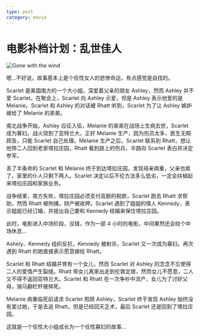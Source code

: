 ```yaml
---
type: post
category: movie
---
```


# 电影补档计划：乱世佳人

![Gone with the wind](https://img1.doubanio.com/view/photo/l/public/p700729909.webp)

嗯...不好说，故事基本上是个任性女人的悲惨命运，有点感觉是自找的。

Scarlet 是美国南方的一个大小姐，深爱着父亲的朋友 Ashley，然而 Ashley 并不爱 Scarlet。在聚会上，Scarlet 向 Ashley 示爱，但是 Ashley 表示他爱的是 Melanie。Scarlet 和 Ashley 的对话被 Rhatt 听到，Scarlet 为了让 Ashley 嫉妒嫁给了 Melanie 的弟弟。

南北战争开始，Ashley 应征入伍，Melanie 的弟弟在战场上生病去世，Scarlet 成为寡妇。战火烧到了亚特兰大，正好 Melanie 生产，因为伤员太多，医生无暇顾及，只能 Scarlet 自己处理。Melanie 生产之后，Scarlet 联系到 Rhatt，想让他带二人回到老家塔拉庄园，Rhatt 看到路上的伤兵，半路向 Scarlet 表白并决定参军。

丢了半条命的 Scarlet 和 Melanie 终于到达塔拉庄园，发现母亲病重，父亲也疯了，家里的仆人只剩下两人。Scarlet 决定以后不伦方法多么低劣，一定会扶植起来塔拉庄园和家族业务。

战争结束，南方失败，塔拉庄园必须支付高额的税款，Scarlet 跑去 Rhatt 求帮助，然而 Rhatt 被拘捕，财产被收押。Scarlet 遇到了姐姐的情人 Kennedy，表示姐姐已经订婚，并提出自己要和 Kennedy 结婚来保住塔拉庄园。

此时，电影进入中场阶段，没错，作为一部 4 小时的电影，中间果然还会给个中场休息...

Ashely、Kennedy 组织反抗，Kennedy 被射杀，Scarlet 又一次成为寡妇。再次遇到 Rhatt 的她直接表示愿意嫁给 Rhatt。

Scarlet 和 Rhatt 结婚并育有一个女儿，然而 Scarlet 对 Ashley 的念念不忘使得二人的爱情产生裂缝。Rhatt 带女儿离家出走到伦敦定居，然而女儿不愿意，二人又不得不返回亚特兰大。Scarlet 和 Rhatt 在一次争吵中流产，女儿为了讨好父母，骑马翻栏杆被摔死。

Melanie 病重临死前请求 Scarlet 照顾 Ashley，Scarlet 终于发现 Ashley 始终没有爱过她，于是去追 Rhatt，但是已经回天乏术，最后 Scarlet 还是回到了塔拉庄园。

这就是一个任性大小姐成长为一个任性寡妇的故事...
